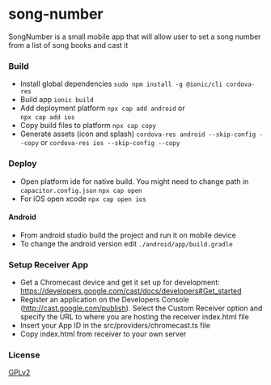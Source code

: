 # song-number
SongNumber is a small mobile app that will allow user to set a song number from a list of song books and cast it

### Build
* Install global dependencies
  ```sudo npm install -g @ionic/cli cordova-res```
* Build app
  ```ionic build```
* Add deployment platform
  ```npx cap add android```
  or  
  ```npx cap add ios```
* Copy build files to platform
  ```npx cap copy```
* Generate assets (icon and splash)
  ```cordova-res android --skip-config --copy```
  or
  ```cordova-res ios --skip-config --copy```

### Deploy
* Open platform ide for native build. You might need to change path in `capacitor.config.json`
  ```npx cap open```
* For iOS open xcode
   ```npx cap open ios```

#### Android
* From android studio build the project and run it on mobile device
* To change the android version edit `./android/app/build.gradle`

### Setup Receiver App

* Get a Chromecast device and get it set up for development: https://developers.google.com/cast/docs/developers#Get_started
* Register an application on the Developers Console (http://cast.google.com/publish). Select the Custom Receiver option and specify the URL to where you are hosting the receiver index.html file
* Insert your App ID in the src/providers/chromecast.ts file
* Copy index.html from receiver to your own server

### License
[GPLv2](LICENSE)
